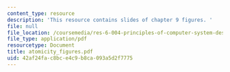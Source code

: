 ```yaml
---
content_type: resource
description: 'This resource contains slides of chapter 9 figures. '
file: null
file_location: /coursemedia/res-6-004-principles-of-computer-system-design-an-introduction-spring-2009/42af24fac8bce4c9b8ca093a5d2f7775_atomicity_figures.pdf
file_type: application/pdf
resourcetype: Document
title: atomicity_figures.pdf
uid: 42af24fa-c8bc-e4c9-b8ca-093a5d2f7775
---
```

